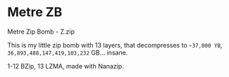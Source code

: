 # Metre ZB
Metre Zip Bomb - Z.zip

This is my little zip bomb with 13 layers, that decompresses to `~37,000 YB`, `36,893,488,147,419,103,232` GB... insane.

1-12 BZip, 13 LZMA, made with Nanazip.

